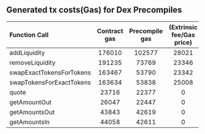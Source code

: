 ## Generated tx costs(Gas) for Dex Precompiles

| Function Call            | Contract gas | Precompile gas | (Extrinsic fee/Gas price) |
|:-------------------------|:------------:|:--------------:|:-------------------------:|
| addLiquidity             |    176010    |     102577     |           28021           |
| removeLiquidity          |    191235    |     73769      |           23346           |
| swapExactTokensForTokens |    163467    |     53790      |           23342           |
| swapTokensForExactTokens |    163634    |     53838      |           25008           |
| quote                    |    23716     |     22377      |             0             |
| getAmountOut             |    26047     |     22447      |             0             |
| getAmountsOut            |    43843     |     42619      |             0             |
| getAmountsIn             |    44058     |     42611      |             0             |
